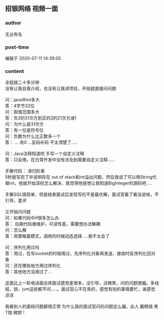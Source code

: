 ## 招银网络 视频一面
### author 
无业有名
### post-time 

编辑于  2020-07-11 14:39:05
### content 
<div class="post-topic-des nc-post-content">
 <div>
  全程就二十多分钟
 </div>
 <div>
  没有让我自我介绍，也没有让我讲项目，开始就直接问问题
 </div>
 <br/>
 问：java中int多大
 <br/>
 答：4字节32位
 <br/>
 问：取值范围多大
 <br/>
 答：负2的31次方到正的2的21次方减1
 <br/>
 问：为什么是31次方
 <br/>
 答：有一位是符号位
 <br/>
 问：负数为什么比正数多一个
 <br/>
 答： ....有0 ...反码补码 不太清楚了.....
 <br/>
 <br/>
 问：Java注释知道吧 手写一个自定义注释
 <br/>
 答：只会用，在日常开发中没有涉及到需要自定义注释......
 <br/>
 <br/>
 手撕代码： 递归阶乘
 <br/>
 5秒就写完了并说明存在 out of stack和int溢出问题，然后我说了可以用String代替int，他就开始深挖怎么解决，我觉得他是想让我知道BigInteger的源码吧.....
 <br/>
 <br/>
 手撕SQL很简单，但是结束面试后发现写的不是最优解，面试官看了看没说啥，不引导，差评
 <br/>
 <br/>
 又开始问问题
 <br/>
 问：如果代码中if很多怎么办
 <br/>
 答： 后期代码难维护，可读性差。需要想办法解耦
 <br/>
 问：怎么解
 <br/>
 答：用策略着模式，调用的时候动态选择.....我不太会了
 <br/>
 <br/>
 问：序列化用过吗
 <br/>
 答：用过，在写socket的时候用过，先序列化对象再发送，接收时反序列化回对象
 <br/>
 问：还在哪些地方用过序列化
 <br/>
 答：其他地方没用过了...
 <br/>
 <br/>
 <div>
  这面比上一轮电话面总体面试感觉差很多，没引导，没微笑，问的问题很偏。多线程，锁，jvm这些都不问.....。面试官心不在焉的，感觉有别的事情要忙，诶感觉凉凉
 </div>
 <div>
  <br/>
 </div>
 <div>
  我看别人的面经问题都很正常 为什么我的面试官问的问题这么偏，此人 戴眼镜 黑T恤 微胖 !
 </div>
</div>
